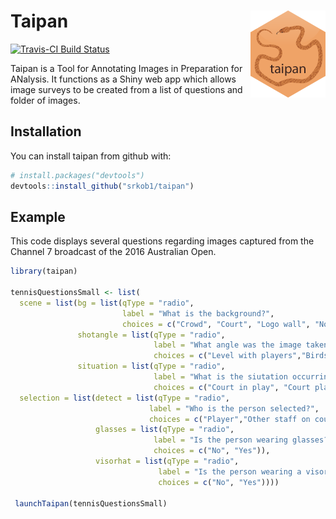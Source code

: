 
<!-- README.md is generated from README.Rmd. Please edit that file -->
Taipan <img src="man/figures/taipan.png" align="right" />
======

[![Travis-CI Build Status](https://travis-ci.org/srkob1/taipan.svg?branch=master)](https://travis-ci.org/srkob1/taipan)

Taipan is a Tool for Annotating Images in Preparation for ANalysis. It functions as a Shiny web app which allows image surveys to be created from a list of questions and folder of images.

Installation
------------

You can install taipan from github with:

``` r
# install.packages("devtools")
devtools::install_github("srkob1/taipan")
```

Example
-------

This code displays several questions regarding images captured from the Channel 7 broadcast of the 2016 Australian Open.

``` r
library(taipan)

tennisQuestionsSmall <- list(
  scene = list(bg = list(qType = "radio",
                         label = "What is the background?",
                         choices = c("Crowd", "Court", "Logo wall", "Not applicable")),
               shotangle = list(qType = "radio",
                                label = "What angle was the image taken from?",
                                choices = c("Level with players","Birds eye", "Upward angle")),
               situation = list(qType = "radio",
                                label = "What is the siutation occurring?",
                                choices = c("Court in play", "Court player close-up","Court close-up not player","Crowd", "Off court close up of player","Transition"))),
  selection = list(detect = list(qType = "radio",
                               label = "Who is the person selected?",
                               choices = c("Player","Other staff on court", "Fan")),
                   glasses = list(qType = "radio",
                                label = "Is the person wearing glasses?",
                                choices = c("No", "Yes")),
                   visorhat = list(qType = "radio",
                                 label = "Is the person wearing a visor or hat?",
                                 choices = c("No", "Yes"))))

 launchTaipan(tennisQuestionsSmall)
```
